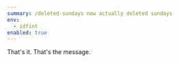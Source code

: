 ```yaml
---
summary: /deleted-sundays now actually deleted sundays
env:
  - idfint
enabled: true
---
```


That's it. That's the message. 
